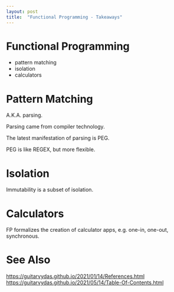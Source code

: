 ```yaml
---
layout: post
title:  "Functional Programming - Takeaways"
---
```


# Functional Programming

- pattern matching
- isolation
- calculators

# Pattern Matching
A.K.A. parsing.

Parsing came from compiler technology.

The latest manifestation of parsing is PEG. 

PEG is like REGEX, but more flexible.

# Isolation
Immutability is a subset of isolation.

# Calculators
FP formalizes the creation of calculator apps, e.g. one-in, one-out, synchronous.

# See Also

https://guitarvydas.github.io/2021/01/14/References.html
https://guitarvydas.github.io/2021/05/14/Table-Of-Contents.html

<script src="https://utteranc.es/client.js" 
        repo="guitarvydas/guitarvydas.github.io" 
        issue-term="pathname" 
        theme="github-light" 
        crossorigin="anonymous" 
        async> 
</script> 
